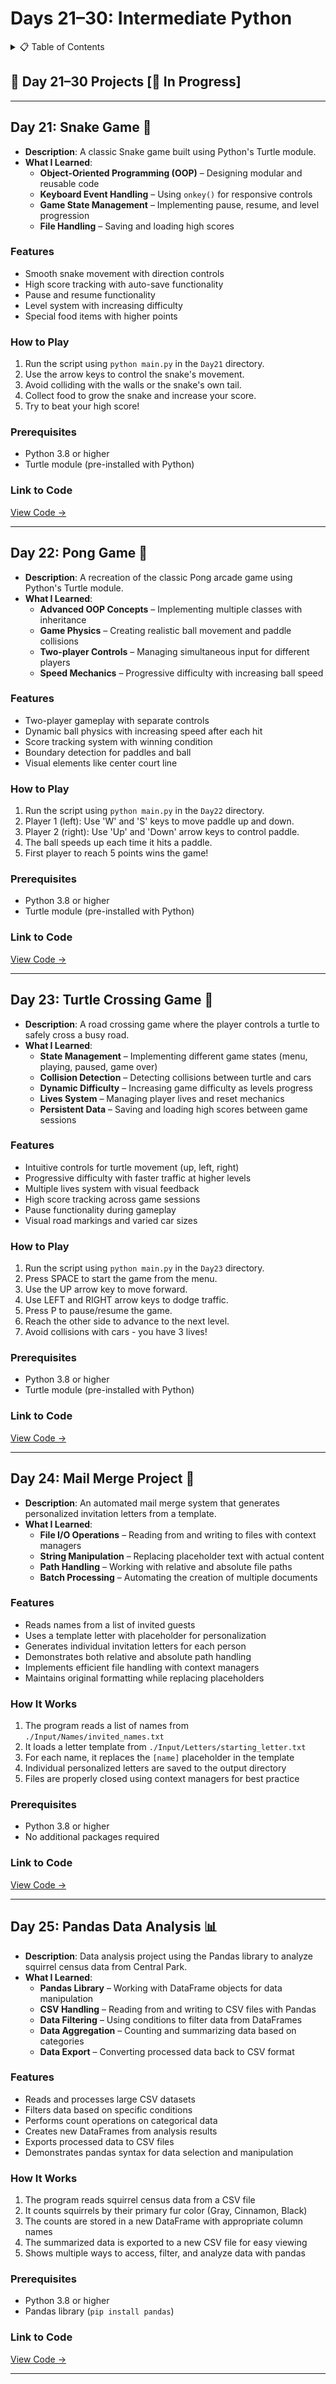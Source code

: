 <a name="day-21-30"></a>

# Days 21–30: Intermediate Python

<details>
<summary>📋 Table of Contents</summary>

- [Day 21: Snake Game](#day-21-snake-game)
- [Day 22: Pong Game](#day-22-pong-game)
- [Day 23: Turtle Crossing Game](#day-23-turtle-crossing-game)
- [Day 24: Mail Merge Project](#day-24-mail-merge-project)
- [Day 25: Pandas Data Analysis](#day-25-pandas-data-analysis)

</details>

## 📅 Day 21–30 Projects [🚧 In Progress]

---

<a name="day-21-snake-game"></a>

## Day 21: Snake Game 🐍

- **Description**: A classic Snake game built using Python's Turtle module.
- **What I Learned**:
  - **Object-Oriented Programming (OOP)** – Designing modular and reusable code
  - **Keyboard Event Handling** – Using `onkey()` for responsive controls
  - **Game State Management** – Implementing pause, resume, and level progression
  - **File Handling** – Saving and loading high scores

### Features

- Smooth snake movement with direction controls
- High score tracking with auto-save functionality
- Pause and resume functionality
- Level system with increasing difficulty
- Special food items with higher points

### How to Play

1. Run the script using `python main.py` in the `Day21` directory.
2. Use the arrow keys to control the snake's movement.
3. Avoid colliding with the walls or the snake's own tail.
4. Collect food to grow the snake and increase your score.
5. Try to beat your high score!

### Prerequisites

- Python 3.8 or higher
- Turtle module (pre-installed with Python)

### Link to Code

[View Code →](Day21/main.py)

---

<a name="day-22-pong-game"></a>

## Day 22: Pong Game 🏓

- **Description**: A recreation of the classic Pong arcade game using Python's Turtle module.
- **What I Learned**:
  - **Advanced OOP Concepts** – Implementing multiple classes with inheritance
  - **Game Physics** – Creating realistic ball movement and paddle collisions
  - **Two-player Controls** – Managing simultaneous input for different players
  - **Speed Mechanics** – Progressive difficulty with increasing ball speed

### Features

- Two-player gameplay with separate controls
- Dynamic ball physics with increasing speed after each hit
- Score tracking system with winning condition
- Boundary detection for paddles and ball
- Visual elements like center court line

### How to Play

1. Run the script using `python main.py` in the `Day22` directory.
2. Player 1 (left): Use 'W' and 'S' keys to move paddle up and down.
3. Player 2 (right): Use 'Up' and 'Down' arrow keys to control paddle.
4. The ball speeds up each time it hits a paddle.
5. First player to reach 5 points wins the game!

### Prerequisites

- Python 3.8 or higher
- Turtle module (pre-installed with Python)

### Link to Code

[View Code →](Day22/main.py)

---

<a name="day-23-turtle-crossing-game"></a>

## Day 23: Turtle Crossing Game 🐢

- **Description**: A road crossing game where the player controls a turtle to safely cross a busy road.
- **What I Learned**:
  - **State Management** – Implementing different game states (menu, playing, paused, game over)
  - **Collision Detection** – Detecting collisions between turtle and cars
  - **Dynamic Difficulty** – Increasing game difficulty as levels progress
  - **Lives System** – Managing player lives and reset mechanics
  - **Persistent Data** – Saving and loading high scores between game sessions

### Features

- Intuitive controls for turtle movement (up, left, right)
- Progressive difficulty with faster traffic at higher levels
- Multiple lives system with visual feedback
- High score tracking across game sessions
- Pause functionality during gameplay
- Visual road markings and varied car sizes

### How to Play

1. Run the script using `python main.py` in the `Day23` directory.
2. Press SPACE to start the game from the menu.
3. Use the UP arrow key to move forward.
4. Use LEFT and RIGHT arrow keys to dodge traffic.
5. Press P to pause/resume the game.
6. Reach the other side to advance to the next level.
7. Avoid collisions with cars - you have 3 lives!

### Prerequisites

- Python 3.8 or higher
- Turtle module (pre-installed with Python)

### Link to Code

[View Code →](Day23/main.py)

---

<a name="day-24-mail-merge-project"></a>

## Day 24: Mail Merge Project 📧

- **Description**: An automated mail merge system that generates personalized invitation letters from a template.
- **What I Learned**:
  - **File I/O Operations** – Reading from and writing to files with context managers
  - **String Manipulation** – Replacing placeholder text with actual content
  - **Path Handling** – Working with relative and absolute file paths
  - **Batch Processing** – Automating the creation of multiple documents

### Features

- Reads names from a list of invited guests
- Uses a template letter with placeholder for personalization
- Generates individual invitation letters for each person
- Demonstrates both relative and absolute path handling
- Implements efficient file handling with context managers
- Maintains original formatting while replacing placeholders

### How It Works

1. The program reads a list of names from `./Input/Names/invited_names.txt`
2. It loads a letter template from `./Input/Letters/starting_letter.txt`
3. For each name, it replaces the `[name]` placeholder in the template
4. Individual personalized letters are saved to the output directory
5. Files are properly closed using context managers for best practice

### Prerequisites

- Python 3.8 or higher
- No additional packages required

### Link to Code

[View Code →](Day24/mail_merge_project/main.py)

---

<a name="day-25-pandas-data-analysis"></a>

## Day 25: Pandas Data Analysis 📊

- **Description**: Data analysis project using the Pandas library to analyze squirrel census data from Central Park.
- **What I Learned**:
  - **Pandas Library** – Working with DataFrame objects for data manipulation
  - **CSV Handling** – Reading from and writing to CSV files with Pandas
  - **Data Filtering** – Using conditions to filter data from DataFrames
  - **Data Aggregation** – Counting and summarizing data based on categories
  - **Data Export** – Converting processed data back to CSV format

### Features

- Reads and processes large CSV datasets
- Filters data based on specific conditions
- Performs count operations on categorical data
- Creates new DataFrames from analysis results
- Exports processed data to CSV files
- Demonstrates pandas syntax for data selection and manipulation

### How It Works

1. The program reads squirrel census data from a CSV file
2. It counts squirrels by their primary fur color (Gray, Cinnamon, Black)
3. The counts are stored in a new DataFrame with appropriate column names
4. The summarized data is exported to a new CSV file for easy viewing
5. Shows multiple ways to access, filter, and analyze data with pandas

### Prerequisites

- Python 3.8 or higher
- Pandas library (`pip install pandas`)

### Link to Code

[View Code →](Day25/main.py)

---

<!-- Additional sections for Day 26 to Day 30 can follow this structure -->
